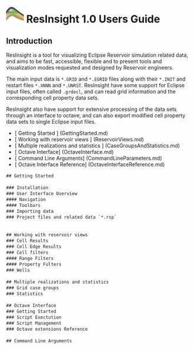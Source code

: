 # ![](images/AppLogo48x48.png) ResInsight 1.0 Users Guide 

## Introduction

ResInsight is a tool for visualizing Eclipse Reservoir simulation related data, and aims to be 
fast, accessible, flexible and to present tools and visualization modes requested and designed by 
Reservoir engineers.

The main input data is
`*.GRID` and `*.EGRID` files along with their `*.INIT` and restart files `*.XNNN` and `*.UNRST`. 
ResInsight have some support for Eclipse input files, often called `.grdecl`, and can read grid 
information and the corresponding cell property data sets.

ResInsight also have support for extensive processing of the data sets through an interface to octave, and 
can also export modified cell property data sets to single Eclipse input files.

- [ Getting Started ]            (GettingStarted.md)
- [ Working with reservoir views ] (ReservoirViews.md)
- [ Multiple realizations and statistics ] (CaseGroupsAndStatistics.md)
- [ Octave Interface]            (OctaveInterface.md)
- [ Command Line Arguments]      (CommandLineParameters.md)
- [ Octave Interface Reference]  (OctaveInterfaceReference.md)


```
## Getting Started

### Installation
### User Interface Overview
#### Navigation
#### Toolbars
### Importing data
### Project files and related data `*.rsp`


## Working with reservoir views
### Cell Results
### Cell Edge Results
### Cell filters
#### Range Filters
#### Property Fulters
### Wells

## Multiple realizations and statistics
### Grid case groups
### Statistics

## Octave Interface
### Getting Started 
### Script Exectution
### Script Management
### Octave extensions Reference

## Command Line Arguments
```




